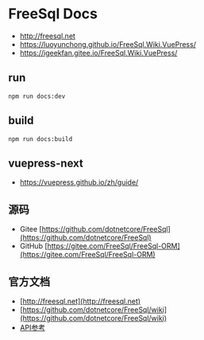 # FreeSql Docs

- http://freesql.net
- https://luoyunchong.github.io/FreeSql.Wiki.VuePress/
- https://igeekfan.gitee.io/FreeSql.Wiki.VuePress/

## run
```
npm run docs:dev
```
## build 

```
npm run docs:build
```

## vuepress-next
- https://vuepress.github.io/zh/guide/



## 源码
- Gitee  [https://github.com/dotnetcore/FreeSql](https://github.com/dotnetcore/FreeSql)
- GitHub [https://gitee.com/FreeSql/FreeSql-ORM](https://gitee.com/FreeSql/FreeSql-ORM)

## 官方文档
- [http://freesql.net](http://freesql.net)
- [https://github.com/dotnetcore/FreeSql/wiki](https://github.com/dotnetcore/FreeSql/wiki)
- [API参考](http://124.70.130.97:8082/api/index.html)

